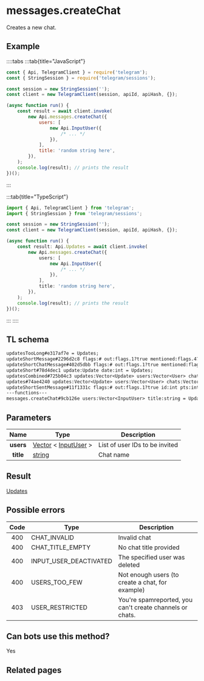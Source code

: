 # messages.createChat

Creates a new chat.

## Example

::::tabs
:::tab{title="JavaScript"}

```js
const { Api, TelegramClient } = require('telegram');
const { StringSession } = require('telegram/sessions');

const session = new StringSession('');
const client = new TelegramClient(session, apiId, apiHash, {});

(async function run() {
    const result = await client.invoke(
        new Api.messages.createChat({
            users: [
                new Api.InputUser({
                    /* ... */
                }),
            ],
            title: 'random string here',
        }),
    );
    console.log(result); // prints the result
})();
```

:::

:::tab{title="TypeScript"}

```ts
import { Api, TelegramClient } from 'telegram';
import { StringSession } from 'telegram/sessions';

const session = new StringSession('');
const client = new TelegramClient(session, apiId, apiHash, {});

(async function run() {
    const result: Api.Updates = await client.invoke(
        new Api.messages.createChat({
            users: [
                new Api.InputUser({
                    /* ... */
                }),
            ],
            title: 'random string here',
        }),
    );
    console.log(result); // prints the result
})();
```

:::
::::

## TL schema

```txt
updatesTooLong#e317af7e = Updates;
updateShortMessage#2296d2c8 flags:# out:flags.1?true mentioned:flags.4?true media_unread:flags.5?true silent:flags.13?true id:int user_id:int message:string pts:int pts_count:int date:int fwd_from:flags.2?MessageFwdHeader via_bot_id:flags.11?int reply_to:flags.3?MessageReplyHeader entities:flags.7?Vector<MessageEntity> = Updates;
updateShortChatMessage#402d5dbb flags:# out:flags.1?true mentioned:flags.4?true media_unread:flags.5?true silent:flags.13?true id:int from_id:int chat_id:int message:string pts:int pts_count:int date:int fwd_from:flags.2?MessageFwdHeader via_bot_id:flags.11?int reply_to:flags.3?MessageReplyHeader entities:flags.7?Vector<MessageEntity> = Updates;
updateShort#78d4dec1 update:Update date:int = Updates;
updatesCombined#725b04c3 updates:Vector<Update> users:Vector<User> chats:Vector<Chat> date:int seq_start:int seq:int = Updates;
updates#74ae4240 updates:Vector<Update> users:Vector<User> chats:Vector<Chat> date:int seq:int = Updates;
updateShortSentMessage#11f1331c flags:# out:flags.1?true id:int pts:int pts_count:int date:int media:flags.9?MessageMedia entities:flags.7?Vector<MessageEntity> = Updates;
---functions---
messages.createChat#9cb126e users:Vector<InputUser> title:string = Updates;
```

## Parameters

|   Name    | Type                                                                                                          | Description                    |
| :-------: | ------------------------------------------------------------------------------------------------------------- | ------------------------------ |
| **users** | [Vector](https://core.telegram.org/type/Vector%20t) < [InputUser](https://core.telegram.org/type/InputUser) > | List of user IDs to be invited |
| **title** | [string](https://core.telegram.org/type/string)                                                               | Chat name                      |

## Result

[Updates](https://core.telegram.org/type/Updates)

## Possible errors

| Code | Type                   | Description                                              |
| :--: | ---------------------- | -------------------------------------------------------- |
| 400  | CHAT_INVALID           | Invalid chat                                             |
| 400  | CHAT_TITLE_EMPTY       | No chat title provided                                   |
| 400  | INPUT_USER_DEACTIVATED | The specified user was deleted                           |
| 400  | USERS_TOO_FEW          | Not enough users (to create a chat, for example)         |
| 403  | USER_RESTRICTED        | You're spamreported, you can't create channels or chats. |

## Can bots use this method?

Yes

## Related pages
